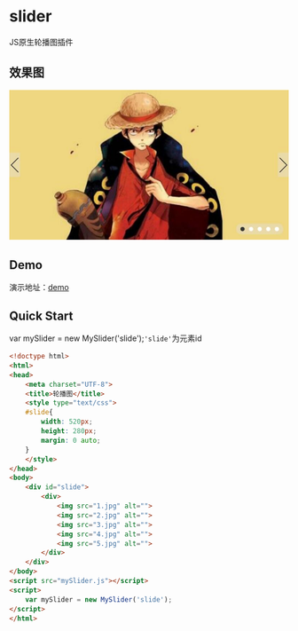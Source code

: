 # slider
JS原生轮播图插件
## 效果图   
![效果图](result.jpg)
## Demo
演示地址：[demo](https://redjupid.github.io/slider/demo.html)
## Quick Start
var mySlider = new MySlider('slide');`'slide'`为元素id
```html
<!doctype html>
<html>
<head>
	<meta charset="UTF-8">
	<title>轮播图</title>
	<style type="text/css">
	#slide{
		width: 520px;
		height: 280px;
		margin: 0 auto;
	}
	</style>
</head>
<body>
	<div id="slide">
		<div>
			<img src="1.jpg" alt="">
			<img src="2.jpg" alt="">
			<img src="3.jpg" alt="">
			<img src="4.jpg" alt="">
			<img src="5.jpg" alt="">
		</div>
	</div>
</body>
<script src="mySlider.js"></script>
<script>
	var mySlider = new MySlider('slide');
</script>
</html>
```
